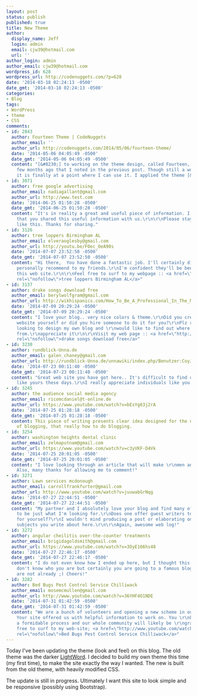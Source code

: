 ```yaml
---
layout: post
status: publish
published: true
title: New Theme
author:
  display_name: Jeff
  login: admin
  email: cjw39@hotmail.com
  url: ''
author_login: admin
author_email: cjw39@hotmail.com
wordpress_id: 628
wordpress_url: http://codenuggets.com/?p=628
date: '2014-03-18 02:24:13 -0500'
date_gmt: '2014-03-18 02:24:13 -0500'
categories:
- Blog
tags:
- WordPress
- theme
- CSS
comments:
- id: 2843
  author: Fourteen Theme | CodeNuggets
  author_email: ''
  author_url: http://codenuggets.com/2014/05/06/fourteen-theme/
  date: '2014-05-06 04:05:49 -0500'
  date_gmt: '2014-05-06 04:05:49 -0500'
  content: "[&#8230;] to working on the theme design, called Fourteen, I started a
    few months ago that I noted in the previous post. Though still a work-in-progress,
    it is finally at a point where I can use it. I applied the theme [&#8230;]"
- id: 3071
  author: free google advertising
  author_email: nadiagallant@gmail.com
  author_url: http://www.test.com
  date: '2014-06-25 01:50:28 -0500'
  date_gmt: '2014-06-25 01:50:28 -0500'
  content: "It's in reality a great and useful piece of information. I am satisfied
    that you shared this useful information with us.\r\n\r\nPlease stay us up to date
    like this. Thanks for sharing."
- id: 3126
  author: tree loppers Birmingham AL
  author_email: elveraoglesby@gmail.com
  author_url: http://youtu.be/FOec_OeA90s
  date: '2014-07-07 23:52:50 -0500'
  date_gmt: '2014-07-07 23:52:50 -0500'
  content: "Hi there,  You have done a fantastic job. I'll certainly digg \r\nit and
    personally recommend to my friends.\r\nI'm confident they'll be benefited from
    this web site.\r\n\r\nFeel free to surf to my webpage :: <a href=\"http://youtu.be/FOec_OeA90s\"
    rel=\"nofollow\">tree loppers Birmingham AL</a>"
- id: 3137
  author: drake songs download free
  author_email: berylwolfgram@gmail.com
  author_url: http://wikhispanics.com/How_To_Be_A_Professional_In_The_Music_World
  date: '2014-07-09 20:29:24 -0500'
  date_gmt: '2014-07-09 20:29:24 -0500'
  content: "I love your blog.. very nice colors & theme.\r\nDid you create this
    website yourself or did you hire someone to do it for you?\r\nPlz reply as I'm
    looking to design my own blog and \r\nwould like to find out where u got this
    from.\r\nappreciate it\r\n\r\nVisit my web page :: <a href=\"http://wikhispanics.com/How_To_Be_A_Professional_In_The_Music_World\"
    rel=\"nofollow\">drake songs download free</a>"
- id: 3230
  author: rundblick-Unna.de
  author_email: galen_chaney@gmail.com
  author_url: http://rundblick-Unna.de/unnawiki/index.php/Benutzer:CoyJohanns
  date: '2014-07-23 00:11:40 -0500'
  date_gmt: '2014-07-23 00:11:40 -0500'
  content: "Great web site you have got here.. It's difficult to find quality writing
    like yours these days.\r\nI really appreciate individuals like you! Take care!!"
- id: 3245
  author: the audience social media agency
  author_email: ricomcdaniel@t-online.de
  author_url: https://www.youtube.com/watch?v=bEsYg63j2rA
  date: '2014-07-25 01:28:18 -0500'
  date_gmt: '2014-07-25 01:28:18 -0500'
  content: This piece of writing presents clear idea designed for the new viewers
    of blogging, that really how to do blogging.
- id: 3254
  author: washington heights dental clinic
  author_email: zelmaputnam@gmail.com
  author_url: https://www.youtube.com/watch?v=c3yVKF-D4Vk
  date: '2014-07-25 20:01:05 -0500'
  date_gmt: '2014-07-25 20:01:05 -0500'
  content: "I love looking through an article that will make \r\nmen and women think.
    Also, many thanks for allowing me to comment!"
- id: 3271
  author: Lawn services mcdonough
  author_email: carrollfrankfurter@gmail.com
  author_url: http://www.youtube.com/watch?v=juuwabGrNqg
  date: '2014-07-27 22:44:51 -0500'
  date_gmt: '2014-07-27 22:44:51 -0500'
  content: "My partner and I absolutely love your blog and find many of your post's
    to be just what I'm looking for.\r\nDoes one offer guest writers to write content
    for yourself?\r\nI wouldn't mind producing a post or elaborating on a lot of the
    subjects you write about here.\r\n\r\nAgain, awesome web log!"
- id: 3272
  author: angular cheilitis over-the-counter treatments
  author_email: brigidagoldsmith@gmail.com
  author_url: https://www.youtube.com/watch?v=3OyE166hs48
  date: '2014-07-27 22:46:17 -0500'
  date_gmt: '2014-07-27 22:46:17 -0500'
  content: "I do not even know how I ended up here, but I thought this post was great.\r\n\r\nI
    don't know who you are but certainly you are going to a famous blogger if you
    are not already ;) Cheers!"
- id: 3282
  author: Bed Bugs Pest Control Service Chilliwack
  author_email: mosemcmullen@gmail.com
  author_url: http://www.youtube.com/watch?v=36YHF4O1NDE
  date: '2014-07-31 01:42:59 -0500'
  date_gmt: '2014-07-31 01:42:59 -0500'
  content: "We are a bunch of volunteers and opening a new scheme in our \r\ncommunity.
    Your site offered us with helpful information to work on. You \r\nhave performed
    a formidable process and our whole community will likely be \r\ngrateful to you.\r\n\r\nFeel
    free to surf to my web-site; <a href=\"http://www.youtube.com/watch?v=36YHF4O1NDE\"
    rel=\"nofollow\">Bed Bugs Pest Control Service Chilliwack</a>"
---
```

Today I've been updating the theme (look and feel) on this blog. The old theme was the darker <a href="http://wordpress.org/themes/lightword" target="_blank">LightWord</a>. I decided to build my own theme this time (my first time), to make the site exactly the way I wanted. The new is built from the old theme, with heavily modified CSS.

The update is still in progress. Ultimately I want this site to look simple and be responsive (possibly using Bootstrap).

